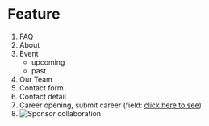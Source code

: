 # Feature

1. FAQ
2. About
3. Event
    - upcoming
    - past
4. Our Team
5. Contact form
6. Contact detail
7. Career opening, submit career (field: [click here to see](https://www.dicksonsynergy.co.id/career/5))
8. ![Sponsor collaboration](https://github.com/BariqDharmawan/psycholopreneurship/img/sponsor-collaboration.png)
